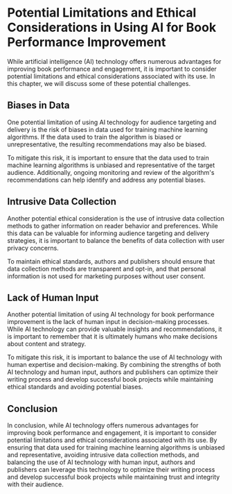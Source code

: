 Potential Limitations and Ethical Considerations in Using AI for Book Performance Improvement
============================================================================================================================================

While artificial intelligence (AI) technology offers numerous advantages for improving book performance and engagement, it is important to consider potential limitations and ethical considerations associated with its use. In this chapter, we will discuss some of these potential challenges.

Biases in Data
--------------

One potential limitation of using AI technology for audience targeting and delivery is the risk of biases in data used for training machine learning algorithms. If the data used to train the algorithm is biased or unrepresentative, the resulting recommendations may also be biased.

To mitigate this risk, it is important to ensure that the data used to train machine learning algorithms is unbiased and representative of the target audience. Additionally, ongoing monitoring and review of the algorithm's recommendations can help identify and address any potential biases.

Intrusive Data Collection
-------------------------

Another potential ethical consideration is the use of intrusive data collection methods to gather information on reader behavior and preferences. While this data can be valuable for informing audience targeting and delivery strategies, it is important to balance the benefits of data collection with user privacy concerns.

To maintain ethical standards, authors and publishers should ensure that data collection methods are transparent and opt-in, and that personal information is not used for marketing purposes without user consent.

Lack of Human Input
-------------------

Another potential limitation of using AI technology for book performance improvement is the lack of human input in decision-making processes. While AI technology can provide valuable insights and recommendations, it is important to remember that it is ultimately humans who make decisions about content and strategy.

To mitigate this risk, it is important to balance the use of AI technology with human expertise and decision-making. By combining the strengths of both AI technology and human input, authors and publishers can optimize their writing process and develop successful book projects while maintaining ethical standards and avoiding potential biases.

Conclusion
----------

In conclusion, while AI technology offers numerous advantages for improving book performance and engagement, it is important to consider potential limitations and ethical considerations associated with its use. By ensuring that data used for training machine learning algorithms is unbiased and representative, avoiding intrusive data collection methods, and balancing the use of AI technology with human input, authors and publishers can leverage this technology to optimize their writing process and develop successful book projects while maintaining trust and integrity with their audience.
